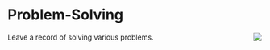 # Problem-Solving
Leave a record of solving various problems.
<img align='right' src="http://mazassumnida.wtf/api/v2/generate_badge?boj=otter66">
